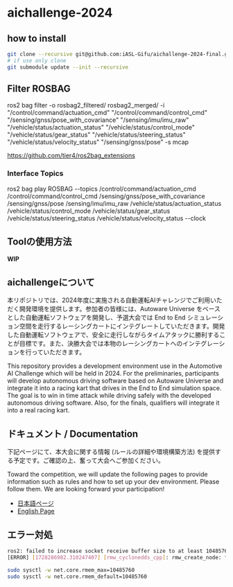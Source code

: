 # aichallenge-2024
## how to install
```bash
git clone --recursive git@github.com:iASL-Gifu/aichallenge-2024-final.git
# if use only clone
git submodule update --init --recursive
```

## Filter ROSBAG 
ros2 bag filter -o rosbag2_filtered/ rosbag2_merged/ -i "/control/command/actuation_cmd" "/control/command/control_cmd" "/sensing/gnss/pose_with_covariance" "/sensing/imu/imu_raw" "/vehicle/status/actuation_status" "/vehicle/status/control_mode" "/vehicle/status/gear_status" "/vehicle/status/steering_status" "/vehicle/status/velocity_status" "/sensing/gnss/pose" -s mcap


https://github.com/tier4/ros2bag_extensions

### Interface Topics
ros2 bag play ROSBAG --topics
/control/command/actuation_cmd /control/command/control_cmd /sensing/gnss/pose_with_covariance /sensing/gnss/pose /sensing/imu/imu_raw /vehicle/status/actuation_status /vehicle/status/control_mode /vehicle/status/gear_status /vehicle/status/steering_status /vehicle/status/velocity_status --clock
## Toolの使用方法
**WIP**

## aichallengeについて
本リポジトリでは、2024年度に実施される自動運転AIチャレンジでご利用いただく開発環境を提供します。参加者の皆様には、Autoware Universe をベースとした自動運転ソフトウェアを開発し、予選大会では End to End シミュレーション空間を走行するレーシングカートにインテグレートしていただきます。開発した自動運転ソフトウェアで、安全に走行しながらタイムアタックに勝利することが目標です。また、決勝大会では本物のレーシングカートへのインテグレーションを行っていただきます。

This repository provides a development environment use in the Automotive AI Challenge which will be held in 2024. For the preliminaries, participants will develop autonomous driving software based on Autoware Universe and integrate it into a racing kart that drives in the End to End simulation space. The goal is to win in time attack while driving safely with the developed autonomous driving software. Also, for the finals, qualifiers will integrate it into a real racing kart.

## ドキュメント / Documentation

下記ページにて、本大会に関する情報 (ルールの詳細や環境構築方法) を提供する予定です。ご確認の上、奮って大会へご参加ください。

Toward the competition, we will update the following pages to provide information such as rules and how to set up your dev environment. Please follow them. We are looking forward your participation!

- [日本語ページ](https://automotiveaichallenge.github.io/aichallenge-documentation-2024/)
- [English Page](https://automotiveaichallenge.github.io/aichallenge-documentation-2024/en/)

## エラー対処
```bash
ros2: failed to increase socket receive buffer size to at least 10485760 bytes, current is 425984 bytes
[ERROR] [1728286982.310247407] [rmw_cyclonedds_cpp]: rmw_create_node: failed to create domain, error Error
```
```bash
sudo sysctl -w net.core.rmem_max=10485760
sudo sysctl -w net.core.rmem_default=10485760
```
